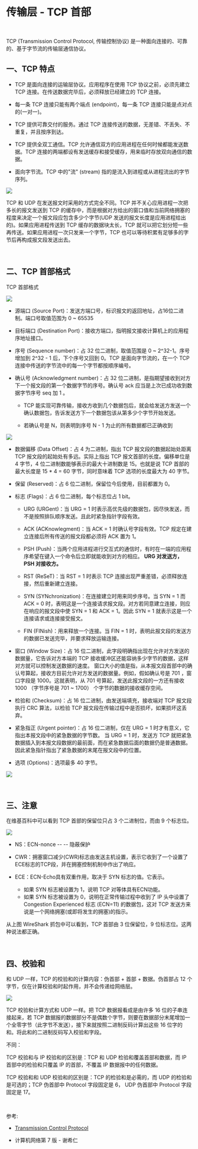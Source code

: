# 传输层 - TCP 首部

<br>

TCP (Transmission Control Protocol, 传输控制协议) 是一种面向连接的、可靠的、基于字节流的传输层通信协议。

## 一、TCP 特点

- TCP 是面向连接的运输层协议。应用程序在使用 TCP 协议之前，必须先建立 TCP 连接。在传送数据完毕后，必须释放已经建立的 TCP 连接。

- 每一条 TCP 连接只能有两个端点 (endpoint)，每一条 TCP 连接只能是点对点的(一对一)。
- TCP 提供可靠交付的服务。通过 TCP 连接传送的数据，无差错、不丢失、不重复，并且按序到达。
- TCP 提供全双工通信。TCP 允许通信双方的应用进程在任何时候都能发送数据。TCP 连接的两端都设有发送缓存和接受缓存，用来临时存放双向通信的数据。
- 面向字节流。TCP 中的"流" (stream) 指的是流入到进程或从进程流出的字节序列。

![](../Images/Network/TCPHeader/TCPHeader_images01.png)

TCP 和 UDP 在发送报文时采用的方式完全不同。TCP 并不关心应用进程一次把多长的报文发送到 TCP 的缓存中，而是根据对方给出的窗口值和当前网络拥塞的程度来决定一个报文段应包含多少个字节(UDP 发送的报文长度是应用进程给出的)。如果应用进程传送到 TCP 缓存的数据块太长，TCP 就可以把它划分短一些再传送。如果应用进程一次只发来一个字节，TCP 也可以等待积累有足够多的字节后再构成报文段发送出去。

<br>

## 二、TCP 首部格式

TCP 首部格式

![](../Images/Network/TCPHeader/TCPHeader_images02.png)


- 源端口 (Source Port)：发送方端口号，标识报文的返回地址，占16位二进制。端口号取值范围为 0 ~ 65535

- 目标端口 (Destination Port)：接收方端口，指明报文接收计算机上的应用程序地址接口。

- 序号 (Sequence number)：占 32 位二进制，取值范围是 0 ~ 2^32-1。序号增加到 2^32 - 1 后，下个序号又回到 0。TCP 是面向字节流的，在一个 TCP 连接中传送的字节流中的每一个字节都按顺序编号。
 
- 确认号 (Acknowledgment number)：占 32 位二进制，是指期望接收到对方下一个报文段的第一个数据字节的序号。确认号 ack 应当是上次已成功收到数据字节序号 seq 加 1 。
	- TCP 能实现可靠传输，接收方收到几个数据包后，就会给发送方发送一个确认数据包，告诉发送方下一个数据包该从第多少个字节开始发送。
	
	- 若确认号是 N，则表明到序号 N - 1 为止的所有数据都已正确收到

![](../Images/Network/TCPHeader/TCPHeader_images03.png)

- 数据偏移 (Data Offset)：占 4 为二进制，指出 TCP 报文段的数据起始处距离 TCP 报文段的起始处有多远。实际上指出 TCP 报文首部的长度。偏移单位是 4 字节，4 位二进制数能够表示的最大十进制数是 15。也就是说 TCP 首部的最大长度是 15 * 4 = 60 字节，同时意味着 TCP 选项的长度最大为 40 字节。

- 保留 (Reserved)：占 6 位二进制，保留位今后使用，目前都置为 0。

- 标志 (Flags)：占 6 位二进制，每个标志位占 1 bit。
	- URG (URGent)：当 URG = 1 时表示高优先级的数据包，因尽快发送，而不是按照排队顺序发送。且此时紧急指针字段有效。
	
	- ACK (ACKnowlegment)：当 ACK = 1 时确认号字段有效。TCP 规定在建立连接后所有传送的报文段都必须将 ACK 置为 1。
	- PSH (Push)：当两个应用进程进行交互式的通信时，有时在一端的应用程序希望在键入一个命令后立即就能收到对方的相应。 **URG 对发送方，PSH 对接收方。**
	- RST (ReSeT)：当 RST = 1 时表示 TCP 连接出现严重差错，必须释放连接，然后重新建立连接。
	- SYN (SYNchronization)：在连接建立时用来同步序号。当 SYN = 1 而 ACK = 0 时，表明这是一个连接请求报文段。对方若同意建立连接，则应在响应的报文段中使 SYN = 1 和 ACK = 1。因此 SYN = 1 就表示这是一个连接请求或连接接受报文。
	- FIN (FINish)：用来释放一个连接。当 FIN = 1 时，表明此报文段的发送方的数据已发送完毕，并要求释放运输连接。

- 窗口 (Window Size)：占 16 位二进制，此字段明确指出现在允许对方发送的数据量，它告诉对方本端的 TCP 接收缓冲区还能容纳多少字节的数据，这样对方就可以控制发送数据的速度。 窗口大小的值是指，从本报文段首部中的确认号算起，接收方目前允许对方发送的数据量。例如，假如确认号是 701 ，窗口字段是 1000。这就表明，从 701 号算起，发送此报文段的一方还有接收 1000 （字节序号是 701 ~ 1700） 个字节的数据的接收缓存空间。

- 检验和 (Checksum)：占 16 位二进制，由发送端填充，接收端对 TCP 报文段执行 CRC 算法，以检验 TCP 报文段在传输过程中是否损坏，如果损坏这丢弃。

- 紧急指正 (Urgent pointer)：占 16 位二进制，仅在 URG = 1 时才有意义，它指出本报文段中的紧急数据的字节数。 当 URG = 1 时，发送方 TCP 就把紧急数据插入到本报文段数据的最前面，而在紧急数据后面的数据仍是普通数据。因此紧急指针指出了紧急数据的末尾在报文段中的位置。

- 选项 (Options)：选项最多 40 字节。


![](../Images/Network/TCPHeader/TCPHeader_images04.png)

<br>

## 三、注意

在维基百科中可以看到 TCP 首部的保留位只占 3 个二进制位，而由 9 个标志位。

![](../Images/Network/TCPHeader/TCPHeader_images05.png)

- NS：ECN-nonce -- -- 隐蔽保护

- CWR：拥塞窗口减少(CWR)标志由发送主机设置，表示它收到了一个设置了ECE标志的TCP段，并在拥塞控制机制中作出了响应。

- ECE：ECN-Echo具有双重作用，取决于 SYN 标志的值。它表示。
	- 如果 SYN 标志被设置为 1，说明 TCP 对等体具有ECN功能。
	- 如果 SYN 标志被设置为 0，说明在正常传输过程中收到了 IP 头中设置了Congestion Experienced 标志 (ECN=11) 的数据包，这对 TCP 发送方来说是一个网络拥塞(或即将发生的拥塞)的指示。

从上图 WireShark 抓包中可以看到，TCP 首部由 3 位保留位，9 位标志位。这两种说法都正确。

<br>

## 四、校验和

和 UDP 一样，TCP 的校验和的计算内容：伪首部 + 首部 + 数据。伪首部占 12 个字节，仅在计算校验和时起作用，并不会传递给网络层。

![](../Images/Network/TCPHeader/TCPHeader_images06.png)

TCP 校验和计算方式和 UDP 一样。把 TCP 数据报看成是由许多 16 位的子串连接起来，若 TCP 数据报的数据部分不是偶数个字节，则要在数据部分末尾增加一个全零字节（此字节不发送），接下来就按照二进制反码计算出这些 16 位字的和。将此和的二进制反码写入校验和字段。

不同：

TCP 校验和与 IP 校验和的区别是：TCP 和 UDP 检验和覆盖首部和数据，而 IP 首部中的检验和只覆盖 IP 的首部，不覆盖 IP 数据报中的任何数据。

TCP 校验和和 UDP 校验和的区别是：TCP 的检验和是必需的，而 UDP 的检验和是可选的；TCP 伪首部中 Protocol 字段固定是 6， UDP 伪首部中 Protocol 字段固定是 17。 

<br>

参考:

- [Transmission Control Protocol](https://en.wikipedia.org/wiki/Transmission_Control_Protocol)

- 计算机网络第 7 版 - 谢希仁

<br>